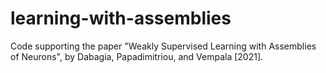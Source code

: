 # learning-with-assemblies
Code supporting the paper "Weakly Supervised Learning with Assemblies of Neurons", by Dabagia, Papadimitriou, and Vempala [2021].
